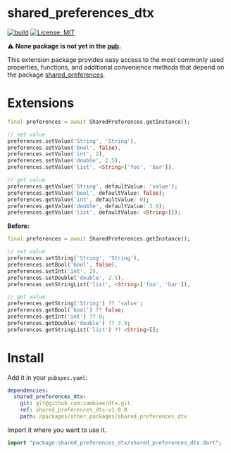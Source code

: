 # shared_preferences_dtx

<a href="https://github.com/kmartins/dtx/actions"><img src="https://github.com/zambiee/dtx/workflows/shared_preferences_dtx/badge.svg" alt="build"></a>
<a href="https://opensource.org/licenses/MIT"><img src="https://img.shields.io/badge/license-MIT-purple.svg" alt="License: MIT"></a>

⚠️ **None package is not yet in the [pub](https://pub.dev/).**

This extension package provides easy access to the most commonly used properties, functions, and additional convenience methods that depend on the package [shared_preferences](https://pub.dev/packages/shared_preferences).

# Extensions

```dart
final preferences = await SharedPreferences.getInstance();

// set value
preferences.setValue('String', 'String'),
preferences.setValue('bool', false),
preferences.setValue('int', 2),
preferences.setValue('double', 2.5),
preferences.setValue('list', <String>['foo', 'bar']),

// get value
preferences.getValue('String', defaultValue: 'value');
preferences.getValue('bool', defaultValue: false);
preferences.getValue('int', defaultValue: 0);
preferences.getValue('double', defaultValue: 3.9);
preferences.getValue('list', defaultValue: <String>[]);
```

**Before:**
```dart
final preferences = await SharedPreferences.getInstance();

// set value
preferences.setString('String', 'String'),
preferences.setBool('bool', false),
preferences.setInt('int', 2),
preferences.setDouble('double', 2.5),
preferences.setStringList('list', <String>['foo', 'bar']),

// get value
preferences.getString('String') ?? 'value';
preferences.getBool('bool') ?? false;
preferences.getInt('int') ?? 0;
preferences.getDouble('double') ?? 3.9;
preferences.getStringList('list') ?? <String>[];
```

# Install

Add it in your `pubspec.yaml`:

```yaml
dependencies:
  shared_preferences_dtx:
    git: git@github.com:zambiee/dtx.git
    ref: shared_preferences_dtx-v1.0.0
    path: /packages/other_packages/shared_preferences_dtx
```

Import it where you want to use it.

```dart
import "package:shared_preferences_dtx/shared_preferences_dtx.dart";
```
